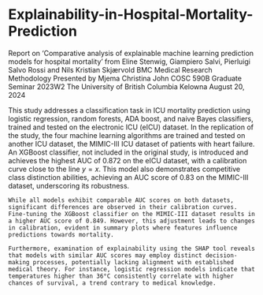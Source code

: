 # Explainability-in-Hospital-Mortality-Prediction

Report on
‘Comparative analysis of explainable machine learning
prediction models for hospital mortality’
from
Eline Stenwig, Giampiero Salvi, Pierluigi Salvo Rossi and Nils Kristian Skjærvold
BMC Medical Research Methodology
Presented by Mjema Christina John
COSC 590B Graduate Seminar
2023W2
The University of British Columbia
Kelowna
August 20, 2024

This study addresses a classification task in ICU mortality prediction using logistic regression, random forests, ADA boost, and naive Bayes classifiers, trained and tested on the electronic ICU (eICU) dataset. In the replication of the study, the four machine learning algorithms are trained and tested on another ICU dataset, the MIMIC-III ICU dataset of patients with heart failure. An XGBoost classifier, not included in the original study, is introduced and achieves the highest AUC of 0.872 on the eICU dataset, with a calibration curve close to the line $y=x$. This model also demonstrates competitive class distinction abilities, achieving an AUC score of 0.83 on the MIMIC-III dataset, underscoring its robustness.

    While all models exhibit comparable AUC scores on both datasets, significant differences are observed in their calibration curves. Fine-tuning the XGBoost classifier on the MIMIC-III dataset results in a higher AUC score of 0.849. However, this adjustment leads to changes in calibration, evident in summary plots where features influence predictions towards mortality.
    
    Furthermore, examination of explainability using the SHAP tool reveals that models with similar AUC scores may employ distinct decision-making processes, potentially lacking alignment with established medical theory. For instance, logistic regression models indicate that temperatures higher than 36°C consistently correlate with higher chances of survival, a trend contrary to medical knowledge.
